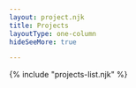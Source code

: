 ```yaml
---
layout: project.njk
title: Projects
layoutType: one-column
hideSeeMore: true

---
```

{% include "projects-list.njk" %}
